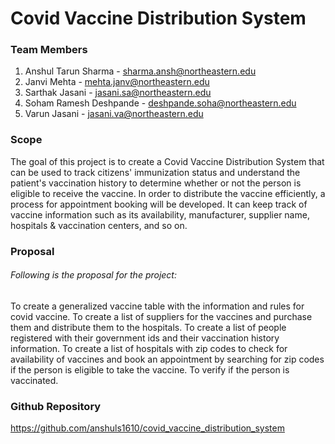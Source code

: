 # Covid Vaccine Distribution System


### Team Members

1. Anshul Tarun Sharma			- sharma.ansh@northeastern.edu
2. Janvi Mehta 						- mehta.janv@northeastern.edu
3. Sarthak Jasani 					- jasani.sa@northeastern.edu
4. Soham Ramesh Deshpande	- deshpande.soha@northeastern.edu
5. Varun Jasani 						- jasani.va@northeastern.edu


### Scope

The goal of this project is to create a Covid Vaccine Distribution System that can be used to track citizens' immunization status and understand the patient's vaccination history to determine whether or not the person is eligible to receive the vaccine. In order to distribute the vaccine efficiently, a process for appointment booking will be developed. It can keep track of vaccine information such as its availability, manufacturer, supplier name, hospitals & vaccination centers, and so on.


### Proposal
###### Following is the proposal for the project:

To create a generalized vaccine table with the information and rules for covid vaccine.
To create a list of suppliers for the vaccines and purchase them and distribute them to the hospitals.
To create a list of people registered with their government ids and their vaccination history information.
To create a list of hospitals with zip codes to check for availability of vaccines and book an appointment by searching for zip codes if the person is eligible to take the vaccine.
To verify if the person is vaccinated.


### Github Repository

https://github.com/anshuls1610/covid_vaccine_distribution_system
